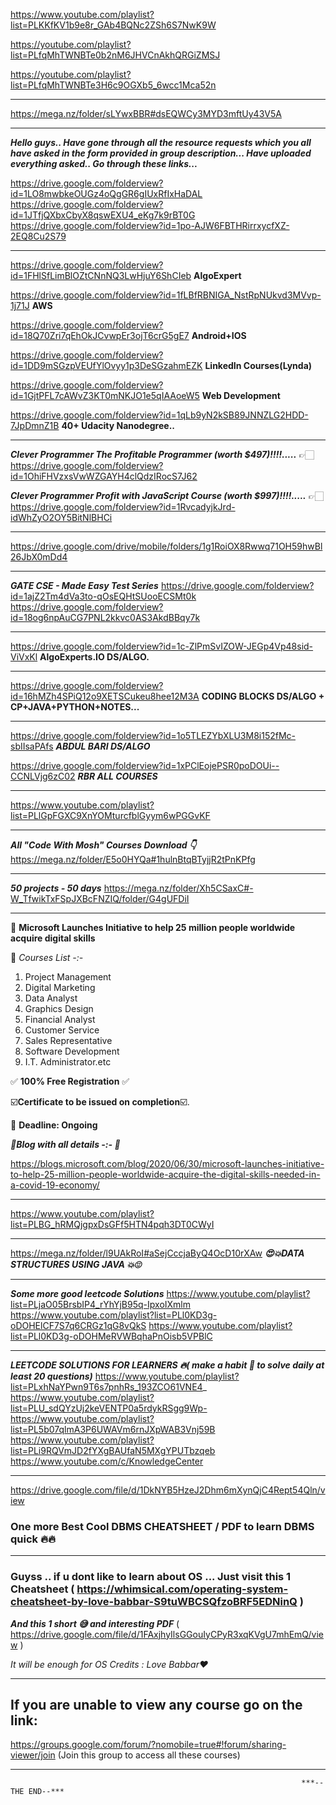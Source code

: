 https://www.youtube.com/playlist?list=PLKKfKV1b9e8r_GAb4BQNc2ZSh6S7NwK9W

https://youtube.com/playlist?list=PLfqMhTWNBTe0b2nM6JHVCnAkhQRGiZMSJ

https://youtube.com/playlist?list=PLfqMhTWNBTe3H6c9OGXb5_6wcc1Mca52n

--------------------------------------------------------------------------------------------------------

https://mega.nz/folder/sLYwxBBR#dsEQWCy3MYD3mftUy43V5A

--------------------------------------------------------------------------------------------------------

***Hello guys..
Have gone through all the resource requests which you all have asked in the form provided in group description... 
Have uploaded everything asked..
Go through these links...***

https://drive.google.com/folderview?id=1LO8mwbkeOUGz4oQgGR6gIUxRfIxHaDAL
https://drive.google.com/folderview?id=1JTfjQXbxCbyX8qswEXU4_eKg7k9rBT0G
https://drive.google.com/folderview?id=1po-AJW6FBTHRirrxycfXZ-2EQ8Cu2S79

---------------------------------------------------------------------------------------------------------

https://drive.google.com/folderview?id=1FHlSfLimBlOZtCNnNQ3LwHjuY6ShCIeb
**AlgoExpert**

https://drive.google.com/folderview?id=1fLBfRBNIGA_NstRpNUkvd3MVvp-1j71J
**AWS**

https://drive.google.com/folderview?id=18Q70Zri7qEhOkJCvwpEr3ojT6crG5gE7
**Android+IOS**

https://drive.google.com/folderview?id=1DD9mSGzpVEUfYlOvyy1p3DeSGzahmEZK
**LinkedIn Courses(Lynda)**

https://drive.google.com/folderview?id=1GjtPFL7cAWvZ3KT0mNKJO1e5qIAAoeW5
**Web Development**

https://drive.google.com/folderview?id=1qLb9yN2kSB89JNNZLG2HDD-7JpDmnZ1B
**40+ Udacity Nanodegree..**

--------------------------------------------------------------------------------------------------------

***Clever Programmer The Profitable Programmer (worth $497)!!!!.....***
👉🏻https://drive.google.com/folderview?id=1OhiFHVzxsVwWZGAYH4clQdzIRocS7J62

***Clever Programmer Profit with JavaScript Course (worth $997)!!!!.....***
👉🏻https://drive.google.com/folderview?id=1RvcadyjkJrd-idWhZyO2OY5BitNlBHCi

-----------------------------------------------------------------------------------------------------------

https://drive.google.com/drive/mobile/folders/1g1RoiOX8Rwwq71OH59hwBl26JbX0mDd4

-----------------------------------------------------------------------------------------------------------

***GATE CSE - Made Easy Test Series***
https://drive.google.com/folderview?id=1ajZ2Tm4dVa3to-qOsEQHtSUooECSMt0k
https://drive.google.com/folderview?id=18og6npAuCG7PNL2kkvc0AS3AkdBBqy7k

----------------------------------------------------------------------------------------------------------------

https://drive.google.com/folderview?id=1c-ZlPmSvIZOW-JEGp4Vp48sid-ViVxKl
**AlgoExperts.IO DS/ALGO.**

---------------------------------------------------------------------------------------------------------------

https://drive.google.com/folderview?id=16hMZh4SPiQ12o9XETSCukeu8hee12M3A
**CODING BLOCKS DS/ALGO + CP+JAVA+PYTHON+NOTES...**

----------------------------------------------------------------------------------------------------------------

https://drive.google.com/folderview?id=1o5TLEZYbXLU3M8i152fMc-sbIIsaPAfs
***ABDUL BARI DS/ALGO***

https://drive.google.com/folderview?id=1xPClEojePSR0poDOUi--CCNLVjg6zC02
***RBR ALL COURSES***

---------------------------------------------------------------------------------------------------------------------

https://www.youtube.com/playlist?list=PLlGpFGXC9XnYOMturcfblGyym6wPGGvKF

---------------------------------------------------------------------------------------------------------------

***All "Code With Mosh" Courses
Download 👇***
https://mega.nz/folder/E5o0HYQa#1hulnBtqBTyjjR2tPnKPfg

-------------------------------------------------------------------------------------------------------------------

***50 projects - 50 days*** https://mega.nz/folder/Xh5CSaxC#-W_TfwikTxFSpJXBcFNZIQ/folder/G4gUFDiI

---------------------------------------------------------------------------------------------------------------------

🔳  **Microsoft Launches Initiative to help 25 million people worldwide acquire digital skills**

🔳 *Courses List  -:-*

1.  Project Management
2.  Digital Marketing
3.  Data Analyst
4.  Graphics Design
5.  Financial Analyst
6.  Customer Service
7.  Sales Representative
8.  Software Development
9.  I.T.  Administrator.etc

✅ **100% Free Registration** ✅
       
☑️**Certificate to be issued on completion**☑️.

🔳 **Deadline: Ongoing**

***🤍Blog with all details -:- 🤍***

https://blogs.microsoft.com/blog/2020/06/30/microsoft-launches-initiative-to-help-25-million-people-worldwide-acquire-the-digital-skills-needed-in-a-covid-19-economy/

---------------------------------------------------------------------------------------------------------------------------

https://www.youtube.com/playlist?list=PLBG_hRMQjgpxDsGFf5HTN4pqh3DT0CWyI

---------------------------------------------------------------------------------------------------------------------------

https://mega.nz/folder/l9UAkRoI#aSejCccjaByQ4OcD10rXAw
***😍💥DATA STRUCTURES USING JAVA 💥😍***

------------------------------------------------------------------------------------------------------------------------------

***Some more good leetcode Solutions***
https://www.youtube.com/playlist?list=PLjaO05BrsbIP4_rYhYjB95q-IpxoIXmlm
https://www.youtube.com/playlist?list=PLl0KD3g-oDOHElCF7S7q6CRGz1qG8vQkS
https://www.youtube.com/playlist?list=PLl0KD3g-oDOHMeRVWBqhaPnOisb5VPBlC

-----------------------------------------------------------------------------------------------------------------------

***LEETCODE SOLUTIONS FOR LEARNERS 🔥( make a habit 🙂 to solve daily at least 20 questions)***
https://www.youtube.com/playlist?list=PLxhNaYPwn9T6s7pnhRs_193ZCO61VNE4_
https://www.youtube.com/playlist?list=PLU_sdQYzUj2keVENTP0a5rdykRSgg9Wp-
https://www.youtube.com/playlist?list=PL5b07qlmA3P6UWAVm6rnJXpWAB3Vnj59B
https://www.youtube.com/playlist?list=PLi9RQVmJD2fYXgBAUfaN5MXgYPUTbzqeb
https://www.youtube.com/c/KnowledgeCenter

--------------------------------------------------------------------------------------------------------------------------------

https://drive.google.com/file/d/1DkNYB5HzeJ2Dhm6mXynQjC4Rept54Qln/view
### One more Best Cool DBMS CHEATSHEET / PDF  to learn DBMS quick 🔥🔥

-------------------------------------------------------------------------------------------------------------------------

### Guyss .. if u dont like to learn about OS ... Just visit this 1 Cheatsheet ( https://whimsical.com/operating-system-cheatsheet-by-love-babbar-S9tuWBCSQfzoBRF5EDNinQ )
***And this 1 short 😅 and interesting PDF*** ( https://drive.google.com/file/d/1FAxjhyIlsGGouIyCPyR3xqKVgU7mhEmQ/view )

*It will be enough for OS
Credits : Love Babbar❤️*

--------------------------------------------------------------------------------------------------------------------------

## If you are unable to view any course go on the link:
https://groups.google.com/forum/?nomobile=true#!forum/sharing-viewer/join (Join this group to access all these courses)

--------------------------------------------------------------------------------------------------------------------------------
                                                                     ***--THE END--***
